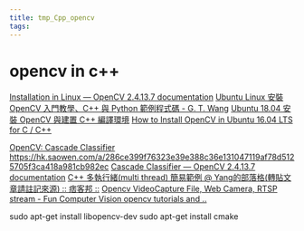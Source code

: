 ```yaml
---
title: tmp_Cpp_opencv
tags:
---
```

opencv in c++
===

[Installation in Linux — OpenCV 2.4.13.7 documentation](https://docs.opencv.org/2.4/doc/tutorials/introduction/linux_install/linux_install.html)
[Ubuntu Linux 安裝 OpenCV 入門教學、C++ 與 Python 範例程式碼 - G. T. Wang](https://blog.gtwang.org/programming/ubuntu-linux-install-opencv-cpp-python-hello-world-tutorial/)
[Ubuntu 18.04 安裝 OpenCV 與建置 C++ 編譯環境](https://wenyuangg.github.io/posts/opencv/opencv-installation.html)
[How to Install OpenCV in Ubuntu 16.04 LTS for C / C++](http://www.codebind.com/cpp-tutorial/install-opencv-ubuntu-cpp/)


[OpenCV: Cascade Classifier](https://docs.opencv.org/3.4/db/d28/tutorial_cascade_classifier.html)
https://hk.saowen.com/a/286ce399f76323e39e388c36e131047119af78d5125705f3ca418a981cb982ec
[Cascade Classifier — OpenCV 2.4.13.7 documentation](https://docs.opencv.org/2.4/doc/tutorials/objdetect/cascade_classifier/cascade_classifier.html)
[C++ 多執行緒(multi thread) 簡易範例 @ Yang的部落格(轉貼文章請註記來源) :: 痞客邦 ::](http://oblivious9.pixnet.net/blog/post/206664022-c%2B%2B-%E5%A4%9A%E5%9F%B7%E8%A1%8C%E7%B7%92%28multi-thread%29-%E7%B0%A1%E6%98%93%E7%AF%84%E4%BE%8B)
[Opencv VideoCapture File, Web Camera, RTSP stream - Fun Computer Vision opencv tutorials and ..](http://funvision.blogspot.com/2015/11/opencv-300-videocapture-file-web-camera.html)

sudo apt-get install libopencv-dev
sudo apt-get install cmake
